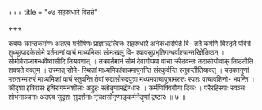 +++
title = "०७ सहस्रधारे वितते"

+++

कवयः क्रान्तकर्माणः अतएव मनीषिणः प्राज्ञाऋत्विजः सहस्रधारे अनेकधारोपेते वि- तते कर्मणि विस्तृते पवित्रे शुध्युत्पादकेसोमे वर्तमानां वाचं माध्यमिकां सोमःखलु वि- श्वावसुप्रभृतिगन्धर्वाश्चान्तरिक्षेतिष्ठन् । सोमोवैराजागन्धर्वेष्वासीदि तिश्रवणात् । तत्रवर्तमानं सोमं देवागोपया वाचा क्रीतवन्तः तदासोद्मोवाक् तिष्ठतीति शक्यते वक्तुम् । तस्मात् सोमे- स्थितां माध्यमिकांवाचमापुनन्ति संस्कुर्वन्ति स्तुवन्तीतियावत् । यउक्तगुणां मरुताम्मातरं माध्यमिकां वाचं स्तुवन्ति तेषां रुद्रासोरुद्रपुत्रा मध्यमवाचापुत्रामरुतः स्पशः वाचावशिनो- भवन्ति । कीदृशा इषिरासः इषिरागमनशीलाः अद्रुहः स्तोतॄणामद्रोग्धारः । कर्मणिक्विबौणा दिकः । परैरहिंस्याः स्वञ्चः शोभनाञ्चनाः अतएव सुदृशः सुदर्शनाः नृचक्षसोनृणाङ्कर्मनेतॄणां द्रष्टारः ॥ ७ ॥
